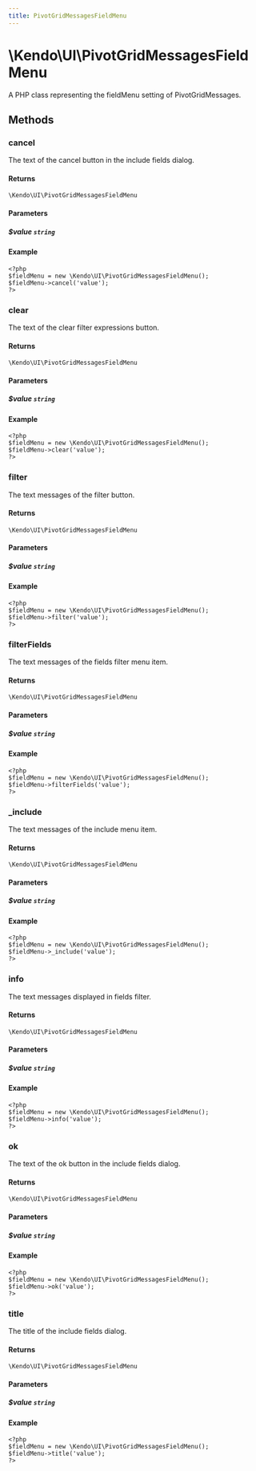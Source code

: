 ```yaml
---
title: PivotGridMessagesFieldMenu
---
```


# \Kendo\UI\PivotGridMessagesFieldMenu

A PHP class representing the fieldMenu setting of PivotGridMessages.


## Methods

### cancel
The text of the cancel button in the include fields dialog.

#### Returns
`\Kendo\UI\PivotGridMessagesFieldMenu`

#### Parameters

##### $value `string`



#### Example 
    <?php
    $fieldMenu = new \Kendo\UI\PivotGridMessagesFieldMenu();
    $fieldMenu->cancel('value');
    ?>

### clear
The text of the clear filter expressions button.

#### Returns
`\Kendo\UI\PivotGridMessagesFieldMenu`

#### Parameters

##### $value `string`



#### Example 
    <?php
    $fieldMenu = new \Kendo\UI\PivotGridMessagesFieldMenu();
    $fieldMenu->clear('value');
    ?>

### filter
The text messages of the filter button.

#### Returns
`\Kendo\UI\PivotGridMessagesFieldMenu`

#### Parameters

##### $value `string`



#### Example 
    <?php
    $fieldMenu = new \Kendo\UI\PivotGridMessagesFieldMenu();
    $fieldMenu->filter('value');
    ?>

### filterFields
The text messages of the fields filter menu item.

#### Returns
`\Kendo\UI\PivotGridMessagesFieldMenu`

#### Parameters

##### $value `string`



#### Example 
    <?php
    $fieldMenu = new \Kendo\UI\PivotGridMessagesFieldMenu();
    $fieldMenu->filterFields('value');
    ?>

### _include
The text messages of the include menu item.

#### Returns
`\Kendo\UI\PivotGridMessagesFieldMenu`

#### Parameters

##### $value `string`



#### Example 
    <?php
    $fieldMenu = new \Kendo\UI\PivotGridMessagesFieldMenu();
    $fieldMenu->_include('value');
    ?>

### info
The text messages displayed in fields filter.

#### Returns
`\Kendo\UI\PivotGridMessagesFieldMenu`

#### Parameters

##### $value `string`



#### Example 
    <?php
    $fieldMenu = new \Kendo\UI\PivotGridMessagesFieldMenu();
    $fieldMenu->info('value');
    ?>

### ok
The text of the ok button in the include fields dialog.

#### Returns
`\Kendo\UI\PivotGridMessagesFieldMenu`

#### Parameters

##### $value `string`



#### Example 
    <?php
    $fieldMenu = new \Kendo\UI\PivotGridMessagesFieldMenu();
    $fieldMenu->ok('value');
    ?>

### title
The title of the include fields dialog.

#### Returns
`\Kendo\UI\PivotGridMessagesFieldMenu`

#### Parameters

##### $value `string`



#### Example 
    <?php
    $fieldMenu = new \Kendo\UI\PivotGridMessagesFieldMenu();
    $fieldMenu->title('value');
    ?>

